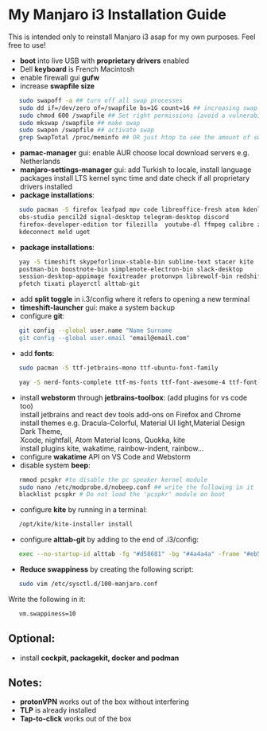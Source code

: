 # My Manjaro i3 Installation Guide

This is intended only to reinstall Manjaro i3 asap for my own purposes. Feel free to use!

- **boot** into live USB with **proprietary drivers** enabled
- Dell **keyboard** is French Macintosh
- enable firewall gui **gufw**
- increase **swapfile size**
```bash
   sudo swapoff -a ## turn off all swap processes
   sudo dd if=/dev/zero of=/swapfile bs=1G count=16 ## increasing swap to 16 GB
   sudo chmod 600 /swapfile ## Set right permissions (avoid a vulnerability)
   sudo mkswap /swapfile ## make swap
   sudo swapon /swapfile ## activate swap
   grep SwapTotal /proc/meminfo ## OR just htop to see the amount of swap available
```
- **pamac-manager** gui: enable AUR
                    choose local download servers e.g. Netherlands
- **manjaro-settings-manager** gui: add Turkish to locale, install language packages
                                    install LTS kernel
                                    sync time and date
                                    check if all proprietary drivers installed
- **package installations**:
 ```bash
    sudo pacman -S firefox leafpad mpv code libreoffice-fresh atom kdenlive    
    obs-studio pencil2d signal-desktop telegram-desktop discord    
    firefox-developer-edition tor filezilla  youtube-dl ffmpeg calibre zathura    
    kdeconnect meld uget
 ```
 - **package installations**:
```bash
   yay -S timeshift skypeforlinux-stable-bin sublime-text stacer kite    
   postman-bin boostnote-bin simplenote-electron-bin slack-desktop    
   session-desktop-appimage foxitreader protonvpn librewolf-bin redshift    
   pfetch tixati playerctl alttab-git
```
- add **split toggle** in i.3/config where it refers to opening a new terminal 
- **timeshift-launcher** gui: make a system backup
- configure **git**:
```bash
   git config --global user.name "Name Surname
   git config --global user.email "email@email.com"
```
- add **fonts**:
```bash
   sudo pacman -S ttf-jetbrains-mono ttf-ubuntu-font-family
```
```bash
   yay -S nerd-fonts-complete ttf-ms-fonts ttf-font-awesome-4 ttf-font-icons ttf-ionicos 
```
- install **webstorm** through **jetbrains-toolbox**: (add plugins for vs code too)    
  install  jetbrains and react dev tools add-ons on Firefox and Chrome    
  install themes e.g. Dracula-Colorful, Material UI light,Material Design Dark Theme,      
  Xcode, nightfall, Atom Material Icons, Quokka, kite    
  install plugins kite, wakatime, rainbow-indent, rainbow…    
- configure **wakatime** API on VS Code and Webstorm
- disable system **beep**:
```bash
   rmmod pcspkr #to disable the pc speaker kernel module
   sudo nano /etc/modprobe.d/nobeep.conf ## write the following in it
   blacklist pcspkr # Do not load the 'pcspkr' module on boot
```
- configure **kite** by running in a terminal:
```bash
   /opt/kite/kite-installer install
```
- configure **alttab-git** by adding to the end of .i3/config:
```bash
   exec --no-startup-id alttab -fg "#d58681" -bg "#4a4a4a" -frame "#eb564d" -t 128x150 -i 127x64
```
- **Reduce swappiness** by creating the following script:
```bash
   sudo vim /etc/sysctl.d/100-manjaro.conf
```
   Write the following in it:
```bash
   vm.swappiness=10
```

## Optional:
- install **cockpit, packagekit, docker and podman**

## Notes:
- **protonVPN** works out of the box without interfering
- **TLP** is already installed
- **Tap-to-click** works out of the box
